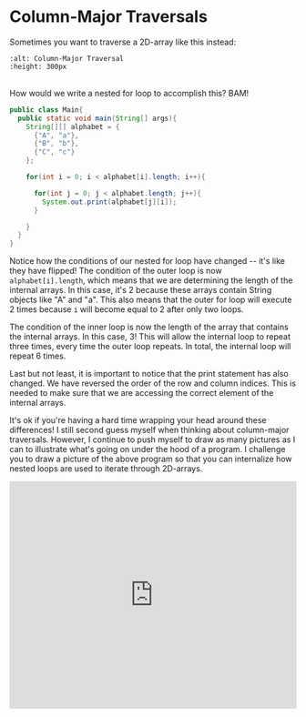 Column-Major Traversals
=======================

Sometimes you want to traverse a 2D-array like this instead:

```{image} columnMajor.png
:alt: Column-Major Traversal
:height: 300px
```
<br>How would we write a nested for loop to accomplish this? BAM!

```java
public class Main{
  public static void main(String[] args){
    String[][] alphabet = {
      {"A", "a"},
      {"B", "b"},
      {"C", "c"}
    };

    for(int i = 0; i < alphabet[i].length; i++){

      for(int j = 0; j < alphabet.length; j++){
        System.out.print(alphabet[j][i]);
      }

    }
  }
}

```

Notice how the conditions of our nested for loop have changed -- it's like they have flipped! The condition of the outer loop is now `alphabet[i].length`, which means that we are determining the length of the internal arrays. In this case, it's 2 because these arrays contain String objects like "A" and "a". This also means that the outer for loop will execute 2 times because `i` will become equal to 2 after only two loops.

The condition of the inner loop is now the length of the array that contains the internal arrays. In this case, 3! This will allow the internal loop to repeat three times, every time the outer loop repeats. In total, the internal loop will repeat 6 times.

Last but not least, it is important to notice that the print statement has also changed. We have reversed the order of the row and column indices. This is needed to make sure that we are accessing the correct element of the internal arrays.

It's ok if you're having a hard time wrapping your head around these differences! I still second guess myself when thinking about column-major traversals. However, I continue to push myself to draw as many pictures as I can to illustrate what's going on under the hood of a program. I challenge you to draw a picture of the above program so that you can internalize how nested loops are used to iterate through 2D-arrays.

<iframe height="400px" width="100%" src="https://replit.com/@SoniaSpindt1/714Example1?lite=true" scrolling="no" frameborder="no" allowtransparency="true" allowfullscreen="true" sandbox="allow-forms allow-pointer-lock allow-popups allow-same-origin allow-scripts allow-modals"></iframe>
